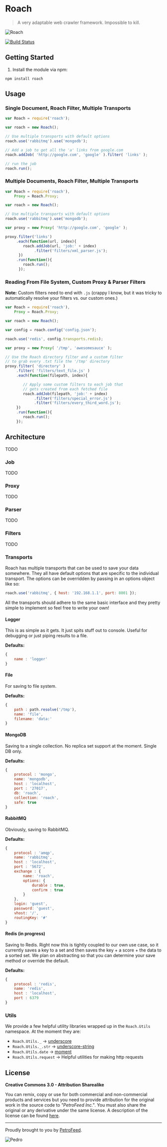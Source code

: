 # Roach

> A very adaptable web crawler framework. Impossible to kill.

![Roach](roach_medium.png)

[![Build Status](https://travis-ci.org/PetroFeed/roach.png)](https://travis-ci.org/PetroFeed/roach)

## Getting Started

1. Install the module via npm:
  
```
npm install roach
```

## Usage

### Single Document, Roach Filter, Multiple Transports

```js
var Roach = require('roach');

var roach = new Roach();

// Use multiple transports with default options
roach.use('rabbitmq').use('mongodb');

// Add a job to get all the 'a' links from google.com
roach.addJob( 'http://google.com', 'google' ).filter( 'links' );

// run the job
roach.run();
```

### Multiple Documents, Roach Filter, Multiple Transports

```js
var Roach = require('roach'),
    Proxy = Roach.Proxy;

var roach = new Roach();

// Use multiple transports with default options
roach.use('rabbitmq').use('mongodb');

var proxy = new Proxy( 'http://google.com', 'google' );

proxy.filter('links')
     .each(function(url, index){
        roach.addJob(url, 'job:' + index)
             .filter('filters/xml_parser.js');
      })
     .run(function(){
        roach.run();
      });
```

### Reading From File System, Custom Proxy & Parser Filters

**Note:** Custom filters need to end with `.js` (crappy I know, but it was tricky to automatically resolve your filters vs. our custom ones.)

```js
var Roach = require('roach'),
    Proxy = Roach.Proxy;

var roach = new Roach();

var config = roach.config('config.json');

roach.use('redis', config.transports.redis);

var proxy = new Proxy( '/tmp', 'awesomesauce' );

// Use the Roach directory filter and a custom filter
// to grab every .txt file the '/tmp' directory
proxy.filter( 'directory' )
	 .filter( 'filters/text_file.js' )
	 .each(function(filepath, index){

	 	// Apply some custom filters to each job that 
	 	// gets created from each fetched file
	    roach.addJob(filepath, 'job:' + index)
	         .filter('filters/special_error.js')
	         .filter('filters/every_third_word.js');
	 })
	 .run(function(){
	    roach.run();
	 });
```

## Architecture

TODO

### Job

TODO

### Proxy

TODO

### Parser

TODO

### Filters

TODO

### Transports

Roach has multiple transports that can be used to save your data somewhere. They all have default options that are specific to the individual transport. The options can be overridden by passing in an options object like so:

```js
roach.use('rabbitmq', { host: '192.168.1.1', port: 8001 });
```

All the transports should adhere to the same basic interface and they pretty simple to implement so feel free to write your own!

#### Logger

This is as simple as it gets. It just spits stuff out to console. Useful for debugging or just piping results to a file.

**Defaults:**

```js
{
    name : 'logger'
}

```

#### File

For saving to file system.

**Defaults:**

```js
{
    path : path.resolve('/tmp'),
    name: 'file',
    filename: 'data:'
}

```

#### MongoDB

Saving to a single collection. No replica set support at the moment. Single DB only.

**Defaults:**

```js
{
    protocol : 'mongo',
    name: 'mongodb',
    host : 'localhost',
    port : '27017',
    db: 'roach',
    collection: 'roach',
    safe: true
}

```


#### RabbitMQ

Obviously, saving to RabbitMQ.

**Defaults:**

```js
{
    protocol : 'amqp',
    name: 'rabbitmq',
    host : 'localhost',
    port : '5672',
    exchange : {
        name: 'roach',
        options: {
            durable : true,
            confirm : true
        }
    },
    login: 'guest',
    password: 'guest',
    vhost: '/',
    routingKey: '#'
}
```

#### Redis (in progress)

Saving to Redis. Right now this is tightly coupled to our own use case, so it currently saves a key to a set and then saves the key + a score + the data to a sorted set. We plan on abstracting so that you can determine your save method or override the default.

**Defaults:**

```js
{
    protocol : 'redis',
    name: 'redis',
    host : 'localhost',
    port : 6379
}
```

### Utils

We provide a few helpful utility libraries wrapped up in the `Roach.Utils` namespace. At the moment they are:

* `Roach.Utils._` -> [underscore](http://underscorejs.org)
* `Roach.Utils._.str` -> [underscore-string](http://epeli.github.io/underscore.string/)
* `Roach.Utils.date` -> [moment](http://momentjs.com)
* `Roach.Utils.request` -> Helpful utilities for making http requests

## License

**Creative Commons 3.0 - Attribution Sharealike**

You can remix, copy or use for both commercial and non-commercial products and services but you need to provide attribution for the original work in the source code to *"PetroFeed Inc."*. You must also share the original or any derivative under the same license. A description of the license can be found [here](http://creativecommons.org/licenses/by-sa/3.0).

---

Proudly brought to you by [PetroFeed](http://PetroFeed.com).


![Pedro](https://www.petrofeed.com/img/company/pedro.png)
